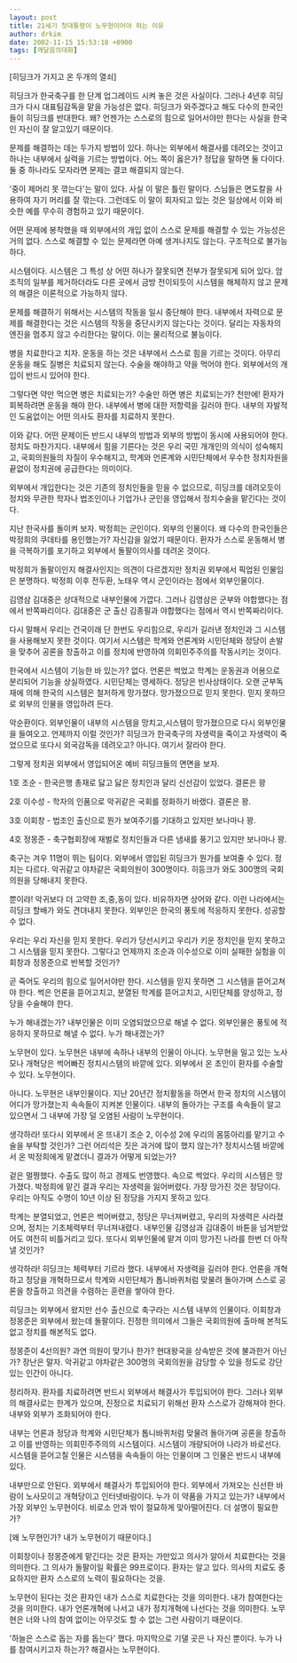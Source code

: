 ```yaml
---
layout: post
title: 21세기 첫대통령이 노무현이어야 하는 이유
author: drkim
date: 2002-11-15 15:53:18 +0900
tags: [깨달음의대화]
---
```

[히딩크가 가지고 온 두개의 열쇠]
  
히딩크가 한국축구를 한 단계 업그레이드 시켜 놓은 것은 사실이다. 그러나 4년후 히딩크가 다시 대표팀감독을 맡을 가능성은 없다. 히딩크가 와주겠다고 해도 다수의 한국인들이 히딩크를 반대한다. 왜? 언젠가는 스스로의 힘으로 일어서야만 한다는 사실을 한국인 자신이 잘 알고있기 때문이다.
  

  
문제를 해결하는 데는 두가지 방법이 있다. 하나는 외부에서 해결사를 데려오는 것이고 하나는 내부에서 실력을 기르는 방법이다. 어느 쪽이 옳은가? 정답을 말하면 둘 다이다. 둘 중 하나라도 모자라면 문제는 결코 해결되지 않는다.
  

  
'중이 제머리 못 깎는다'는 말이 있다. 사실 이 말은 틀린 말이다. 스님들은 면도칼을 사용하여 자기 머리를 잘 깎는다. 그런데도 이 말이 회자되고 있는 것은 일상에서 이와 비슷한 예를 무수히 경험하고 있기 때문이다.
  

  
어떤 문제에 봉착했을 때 외부에서의 개입 없이 스스로 문제를 해결할 수 있는 가능성은 거의 없다. 스스로 해결할 수 있는 문제라면 아예 생겨나지도 않는다. 구조적으로 불가능하다.
  

  
시스템이다. 시스템은 그 특성 상 어떤 하나가 잘못되면 전부가 잘못되게 되어 있다. 암 조직의 일부를 제거하더라도 다른 곳에서 금방 전이되듯이 시스템을 해체하지 않고 문제의 해결은 이론적으로 가능하지 않다.
  

  
문제를 해결하기 위해서는 시스템의 작동을 일시 중단해야 한다. 내부에서 자력으로 문제를 해결한다는 것은 시스템의 작동을 중단시키지 않는다는 것이다. 달리는 자동차의 엔진을 멈추지 않고 수리한다는 말이다. 이는 물리적으로 불능이다.
  

  
병을 치료한다고 치자. 운동을 하는 것은 내부에서 스스로 힘을 기르는 것이다. 아무리 운동을 해도 질병은 치료되지 않는다. 수술을 해야하고 약을 먹어야 한다. 외부에서의 개입이 반드시 있어야 한다.
  

  
그렇다면 약만 먹으면 병은 치료되는가? 수술만 하면 병은 치료되는가? 천만에! 환자가 회복하려면 운동을 해야 한다. 내부에서 병에 대한 저항력을 길러야 한다. 내부의 자발적인 도움없이는 어떤 의사도 환자를 치료하지 못한다.
  

  
이와 같다. 어떤 문제이든 반드시 내부의 방법과 외부의 방법이 동시에 사용되어야 한다. 정치도 마찬가지다. 내부에서 힘을 기른다는 것은 우리 국민 개개인의 의식이 성숙해지고, 국회의원들의 자질이 우수해지고, 학계와 언론계와 시민단체에서 우수한 정치자원을 끝없이 정치권에 공급한다는 의미이다.
  

  
외부에서 개입한다는 것은 기존의 정치인들을 믿을 수 없으므로, 히딩크를 데려오듯이 정치와 무관한 학자나 법조인이나 기업가나 군인을 영입해서 정치수술을 맡긴다는 것이다.
  

  
지난 한국사를 돌이켜 보자. 박정희는 군인이다. 외부의 인물이다. 왜 다수의 한국인들은 박정희의 쿠데타를 용인했는가? 자신감을 잃었기 때문이다. 환자가 스스로 운동해서 병을 극복하기를 포기하고 외부에서 돌팔이의사를 데려온 것이다.
  

  
박정희가 돌팔이인지 해결사인지는 의견이 다르겠지만 정치권 외부에서 픽업된 인물임은 분명하다. 박정희 이후 전두환, 노태우 역시 군인이라는 점에서 외부인물이다.
  

  
김영삼 김대중은 상대적으로 내부인물에 가깝다. 그러나 김영삼은 군부와 야합했다는 점에서 반쪽짜리이다. 김대중은 군 출신 김종필과 야합했다는 점에서 역시 반쪽짜리이다.
  

  
다시 말해서 우리는 건국이래 단 한번도 우리힘으로, 우리가 길러낸 정치인과 그 시스템을 사용해보지 못한 것이다. 여기서 시스템은 학계와 언론계와 시민단체와 정당이 손발을 맞추어 공론을 창출하고 이를 정치에 반영하여 의회민주주의를 작동시키는 것이다.
  

  
한국에서 시스템이 기능한 바 있는가? 없다. 언론은 썩었고 학계는 운동권과 어용으로 분리되어 기능을 상실하였다. 시민단체는 영세하다. 정당은 빈사상태이다. 오랜 군부독재에 의해 한국의 시스템은 철저하게 망가졌다. 망가졌으므로 믿지 못한다. 믿지 못하므로 외부의 인물을 영입하려 든다.
  

  
악순환이다. 외부인물이 내부의 시스템을 망치고,시스템이 망가졌으므로 다시 외부인물을 들여오고. 언제까지 이럴 것인가? 히딩크가 한국축구의 자생력을 죽이고 자생력이 죽었으므로 또다시 외국감독을 데려오고? 아니다. 여기서 잘라야 한다.
  

  
그렇게 정치권 외부에서 영입되어온 예비 히딩크들의 면면을 보자.
  
1호 조순 - 한국은행 총재로 닳고 닳은 정치인과 달리 신선감이 있었다. 결론은 꽝
  
2호 이수성 - 학자의 인품으로 악귀같은 국회를 정화하기 바랬다. 결론은 꽝.
  
3호 이회창 - 법조인 출신으로 뭔가 보여주기를 기대하고 있지만 보나마나 꽝.
  
4호 정몽준 - 축구협회장에 재벌로 정치인들과 다른 냄새를 풍기고 있지만 보나마나 꽝.
  

  
축구는 겨우 11명이 뛰는 팀이다. 외부에서 영입된 히딩크가 뭔가를 보여줄 수 있다. 정치는 다르다. 악귀같고 야차같은 국회의원이 300명이다. 히등크가 와도 300명의 국회의원을 당해내지 못한다.
  

  
뿐이랴! 악귀보다 더 고약한 조,중,동이 있다. 비유하자면 상어와 같다. 이런 나라에서는 히딩크 할배가 와도 견뎌내지 못한다. 외부인은 한국의 풍토에 적응하지 못한다. 성공할 수 없다.
  

  
우리는 우리 자신을 믿지 못한다. 우리가 당선시키고 우리가 키운 정치인을 믿지 못하고 그 시스템을 믿지 못한다. 그렇다고 언제까지 조순과 이수성으로 이미 실패한 실험을 이회창과 정몽준으로 반복할 것인가?
  

  
곧 죽어도 우리의 힘으로 일어서야만 한다. 시스템을 믿지 못하면 그 시스템을 뜯어고쳐야 한다. 썩은 언론을 뜯어고치고, 분열된 학계를 뜯어고치고, 시민단체를 양성하고, 정당을 수술해야 한다.
  

  
누가 해내겠는가? 내부인물은 이미 오염되었으므로 해낼 수 없다. 외부인물은 풍토에 적응하지 못하므로 해낼 수 없다. 누가 해내겠는가?
  

  
노무현이 있다. 노무현은 내부에 속하나 내부의 인물이 아니다. 노무현을 밀고 있는 노사모나 개혁당은 썩어빠진 정치시스템의 바깥에 있다. 외부에서 온 초인이 환자를 수술할 수 있다. 노무현이다.
  

  
아니다. 노무현은 내부인물이다. 지난 20년간 정치활동을 하면서 한국 정치의 시스템이 어디가 망가졌는지 속속들이 지켜본 인물이다. 내부의 돌아가는 구조를 속속들이 알고 있으면서 그 내부에 가장 덜 오염된 사람이 노무현이다.
  

  
생각하라! 또다시 외부에서 온 뜨내기 조순 2, 이수성 2에 우리의 몸뚱아리를 맡기고 수술을 부탁할 것인가? 그런 어리석은 짓은 과거에 많이 했지 않는가? 정치시스템 바깥에서 온 박정희에게 맡겼더니 결과가 어떻게 되었는가?
  

  
겉은 멀쩡했다. 수출도 많이 하고 경제도 번영했다. 속으로 썩었다. 우리의 시스템은 망가졌다. 박정희에 맡긴 결과 우리는 자생력을 잃어버렸다. 가장 망가진 것은 정당이다. 우리는 아직도 수명이 10년 이상 된 정당을 가지지 못하고 있다.
  

  
학계는 분열되었고, 언론은 썩어버렸고, 정당은 무너져버렸고, 우리의 자생력은 사라졌으며, 정치는 기초체력부터 무너져내렸다. 내부인물 김영삼과 김대중이 바톤을 넘겨받았어도 여전히 비틀거리고 있다. 또다시 외부인물에 맡겨 이미 망가진 나라를 한번 더 아작낼 것인가?
  

  
생각하라! 히딩크는 체력부터 기르라 했다. 내부에서 자생력을 길러야 한다. 언론을 개혁하고 정당을 개혁하므로서 학계와 시민단체가 톱니바퀴처럼 맞물려 돌아가며 스스로 공론을 창출하고 의견을 수렴하는 훈련을 쌓아야 한다.
  

  
히딩크는 외부에서 왔지만 선수 출신으로 축구라는 시스템 내부의 인물이다. 이회창과 정몽준은 외부에서 왔는데 돌팔이다. 진정한 의미에서 그들은 국회의원에 출마해 본적도 없고 정치를 해본적도 없다.
  

  
정몽준이 4선의원? 과연 의원이 맞기나 한가? 현대왕국을 상속받은 것에 불과한거 아닌가? 장난은 말자. 악귀같고 야차같은 300명의 국회의원을 감당할 수 있을 정도로 강단있는 인간이 아니다.
  

  
정리하자. 환자를 치료하려면 반드시 외부에서 해결사가 투입되어야 한다. 그러나 외부의 해결사로는 한계가 있으며, 진정으로 치료되기 위해선 환자 스스로가 강해져야 한다. 내부와 외부가 조화되어야 한다.
  

  
내부는 언론과 정당과 학계와 시민단체가 톱니바퀴처럼 맞물려 돌아가며 공론을 창출하고 이를 반영하는 의회민주주의의 시스템이다. 시스템이 개량되어야 나라가 바로선다. 시스템을 뜯어고칠 인물은 시스템을 속속들이 아는 인물이며 그 인물은 반드시 내부에 있다.
  

  
내부만으로 안된다. 외부에서 해결사가 투입되어야 한다. 외부에서 가져오는 신선한 바람이 노사모이고 개혁당이고 인터넷바람이다. 누가 이 약품을 가지고 있는가? 내부에서 가장 외부인 노무현이다. 비로소 안과 밖이 절묘하게 맞아떨어진다. 더 설명이 필요한가?
  

  

  
[왜 노무현인가? 내가 노무현이기 때문이다.]
  
이회창이나 정몽준에게 맡긴다는 것은 환자는 가만있고 의사가 알아서 치료한다는 것을 의미한다. 그 의사가 돌팔이일 확률은 99프로이다. 환자는 알고 있다. 의사의 치료도 중요하지만 환자 스스로의 노력이 필요하다는 것을.
  

  
노무현이 된다는 것은 환자인 내가 스스로 치료한다는 것을 의미한다. 내가 참여한다는 것을 의미한다. 내가 언론개혁에 나서고 내가 정치개혁에 나선다는 것을 의미한다. 노무현은 너와 나의 참여 없이는 아무것도 할 수 없는 그런 사람이기 때문이다.
  

  
'하늘은 스스로 돕는 자를 돕는다' 했다. 마지막으로 기댈 곳은 나 자신 뿐이다. 누가 나를 참여시키고자 하는가? 해결사는 노무현이다.